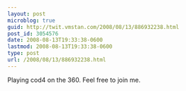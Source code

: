```yaml
---
layout: post
microblog: true
guid: http://twit.vmstan.com/2008/08/13/886932238.html
post_id: 3054576
date: 2008-08-13T19:33:38-0600
lastmod: 2008-08-13T19:33:38-0600
type: post
url: /2008/08/13/886932238.html
---
```

Playing cod4 on the 360. Feel free to join me.
